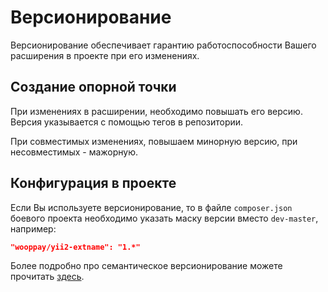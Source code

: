 Версионирование
==============

Версионирование обеспечивает гарантию работоспособности Вашего расширения в проекте при его изменениях.

## Создание опорной точки

При изменениях в расширении, необходимо повышать его версию.
Версия указывается с помощью тегов в репозитории.

При совместимых изменениях, повышаем минорную версию, при несовместимых - мажорную.

## Конфигурация в проекте

Если Вы используете версионирование, то в файле `composer.json` боевого проекта необходимо указать маску версии вместо `dev-master`, например:

```json
"wooppay/yii2-extname": "1.*"
```

Более подробно про семантическое версионирование можете прочитать [здесь](http://semver.org/lang/ru).